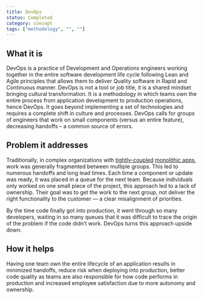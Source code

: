 ```yaml
---
title: DevOps
status: Completed
category: concept
tags: ["methodology", "", ""]
---
```


## What it is

DevOps is a practice of Development and Operations engineers working together in the entire software development life cycle following Lean and Agile principles that allows them to deliver Quality software in Rapid and Continuous manner.
DevOps is not a tool or job title, it is a shared mindset bringing cultural transformation.
It is a methodology in which teams own the entire process from application development to production operations, hence DevOps. 
It goes beyond implementing a set of technologies and requires a complete shift in culture and processes. 
DevOps calls for groups of engineers that work on small components (versus an entire feature), decreasing handoffs – a common source of errors. 

## Problem it addresses

Traditionally, in complex organizations with [tightly-coupled](/tightly-coupled-architectures/) [monolithic apps](/monolithic-apps/), 
work was generally fragmented between multiple groups. 
This led to numerous handoffs and long lead times. 
Each time a component or update was ready, it was placed in a queue for the next team. 
Because individuals only worked on one small piece of the project, this approach led to a lack of ownership. 
Their goal was to get the work to the next group, not deliver the right functionality to the customer 
— a clear misalignment of priorities. 

By the time code finally got into production, it went through so many developers, 
waiting in so many queues that it was difficult to trace the origin of the problem if the code didn’t work. 
DevOps turns this approach upside down.

## How it helps

Having one team own the entire lifecycle of an application results in 
minimized handoffs, reduce risk when deploying into production, better code quality 
as teams are also responsible for how code performs in production 
and increased employee satisfaction due to more autonomy and ownership.
